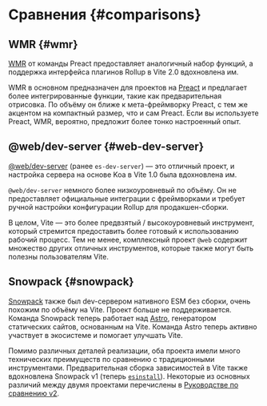 # Сравнения {#comparisons}

## WMR {#wmr}

[WMR](https://github.com/preactjs/wmr) от команды Preact предоставляет аналогичный набор функций, а поддержка интерфейса плагинов Rollup в Vite 2.0 вдохновлена им.

WMR в основном предназначен для проектов на [Preact](https://preactjs.com/) и предлагает более интегрированные функции, такие как предварительная отрисовка. По объёму он ближе к мета-фреймворку Preact, с тем же акцентом на компактный размер, что и сам Preact. Если вы используете Preact, WMR, вероятно, предложит более тонко настроенный опыт.

## @web/dev-server {#web-dev-server}

[@web/dev-server](https://modern-web.dev/docs/dev-server/overview/) (ранее `es-dev-server`) — это отличный проект, и настройка сервера на основе Koa в Vite 1.0 была вдохновлена им.

`@web/dev-server` немного более низкоуровневый по объёму. Он не предоставляет официальные интеграции с фреймворками и требует ручной настройки конфигурации Rollup для продакшен-сборки.

В целом, Vite — это более предвзятый / высокоуровневый инструмент, который стремится предоставить более готовый к использованию рабочий процесс. Тем не менее, комплексный проект `@web` содержит множество других отличных инструментов, которые также могут быть полезны пользователям Vite.

## Snowpack {#snowpack}

[Snowpack](https://www.snowpack.dev/) также был dev-сервером нативного ESM без сборки, очень похожим по объёму на Vite. Проект больше не поддерживается. Команда Snowpack теперь работает над [Astro](https://astro.build/), генератором статических сайтов, основанным на Vite. Команда Astro теперь активно участвует в экосистеме и помогает улучшать Vite.

Помимо различных деталей реализации, оба проекта имели много технических преимуществ по сравнению с традиционными инструментами. Предварительная сборка зависимостей в Vite также вдохновлена Snowpack v1 (теперь [`esinstall`](https://github.com/snowpackjs/snowpack/tree/main/esinstall)). Некоторые из основных различий между двумя проектами перечислены в [Руководстве по сравнению v2](https://v2.vite.dev/guide/comparisons).
